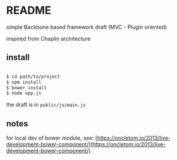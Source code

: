 README
=======================================================

simple Backbone based framework draft
(MVC - Plugin oriented)

inspired from Chaplin architecture

## install

```sh

$ cd path/to/project
$ npm install
$ bower install
$ node app.js

```

the draft is in `public/js/main.js`

## notes

for local dev of bower module, see: [https://oncletom.io/2013/live-development-bower-component/](https://oncletom.io/2013/live-development-bower-component/)

